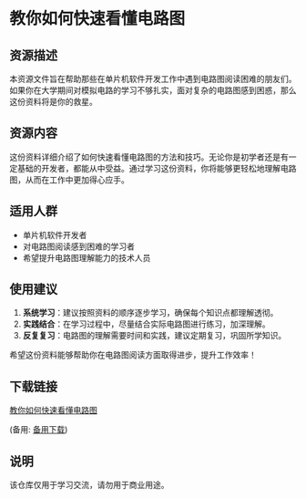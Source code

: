 # 教你如何快速看懂电路图

## 资源描述

本资源文件旨在帮助那些在单片机软件开发工作中遇到电路图阅读困难的朋友们。如果你在大学期间对模拟电路的学习不够扎实，面对复杂的电路图感到困惑，那么这份资料将是你的救星。

## 资源内容

这份资料详细介绍了如何快速看懂电路图的方法和技巧。无论你是初学者还是有一定基础的开发者，都能从中受益。通过学习这份资料，你将能够更轻松地理解电路图，从而在工作中更加得心应手。

## 适用人群

- 单片机软件开发者
- 对电路图阅读感到困难的学习者
- 希望提升电路图理解能力的技术人员

## 使用建议

1. **系统学习**：建议按照资料的顺序逐步学习，确保每个知识点都理解透彻。
2. **实践结合**：在学习过程中，尽量结合实际电路图进行练习，加深理解。
3. **反复复习**：电路图的理解需要时间和实践，建议定期复习，巩固所学知识。

希望这份资料能够帮助你在电路图阅读方面取得进步，提升工作效率！

## 下载链接
[教你如何快速看懂电路图](https://pan.quark.cn/s/b3eeff51985a) 

(备用: [备用下载](https://pan.baidu.com/s/1p_XN9es3sdesYAaqQAaMSg?pwd=1234))

## 说明

该仓库仅用于学习交流，请勿用于商业用途。
